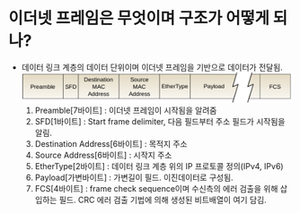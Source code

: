 # 이더넷 프레임은 무엇이며 구조가 어떻게 되나?
- 데이터 링크 계층의 데이터 단위이며 이더넷 프레임을 기반으로 데이터가 전달됨.
    ![alt text](image.png)
    1. Preamble[7바이트] : 이더넷 프레임이 시작됨을 알려줌
    2. SFD[1바이트] : Start frame delimiter, 다음 필드부터 주소 필드가 시작됨을 알림.
    3. Destination Address[6바이트] : 목적지 주소
    4. Source Address[6바이트] : 시작지 주소
    5. EtherType[2바이트] : 데이터 링크 계층 위의 IP 프로토콜 정의(IPv4, IPv6)
    6. Payload[가변바이트] : 가변길이 필드. 이진데이터로 구성됨.
    7. FCS[4바이트] : frame check sequence이며 수신측의 에러 검출을 위해 삽입하는 필드. CRC 에러 검출 기법에 의해 생성된 비트배열이 여기 담김.
